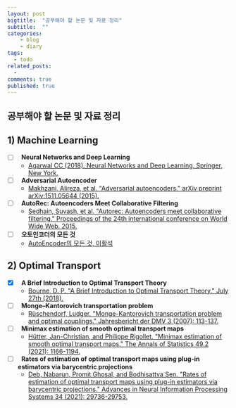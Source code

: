 ```yaml
---
layout: post
bigtitle:  "공부해야 할 논문 및 자료 정리"
subtitle:  ""
categories:
    - blog
    - diary
tags:
  - todo
related_posts:
  - 
comments: true
published: true
---
```


## 공부해야 할 논문 및 자료 정리

## 1) Machine Learning
- [ ] &nbsp; **Neural Networks and Deep Learning**
  - [Agarwal CC (2018). Neural Networks and Deep Learning, Springer, New York.](https://link.springer.com/content/pdf/10.1007/978-3-319-94463-0.pdf)
- [ ] &nbsp; **Adversarial Autoencoder**  
  - [Makhzani, Alireza, et al. "Adversarial autoencoders." arXiv preprint arXiv:1511.05644 (2015).](https://arxiv.org/pdf/1511.05644.pdf)  
- [ ] &nbsp; **AutoRec: Autoencoders Meet Collaborative Filtering**  
  - [Sedhain, Suvash, et al. "Autorec: Autoencoders meet collaborative filtering." Proceedings of the 24th international conference on World Wide Web. 2015.](https://dl.acm.org/doi/pdf/10.1145/2740908.2742726)  
- [ ] &nbsp; **오토인코더의 모든 것**  
  - [AutoEncoder의 모든 것, 이활석](https://www.slideshare.net/NaverEngineering/ss-96581209)  

## 2) Optimal Transport  
- [x] &nbsp; **A Brief Introduction to Optimal Transport Theory**  
  - [Bourne, D. P. "A Brief Introduction to Optimal Transport Theory." July 27th (2018).](http://www.maths.gla.ac.uk/~gbellamy/LMS/BourneLectures.pdf)  
- [ ] &nbsp; **Monge–Kantorovich transportation problem**  
  - [Rüschendorf, Ludger. "Monge-Kantorovich transportation problem and optimal couplings." Jahresbericht der DMV 3 (2007): 113-137.](https://citeseerx.ist.psu.edu/viewdoc/download?doi=10.1.1.69.6344&rep=rep1&type=pdf)  
- [ ] &nbsp; **Minimax estimation of smooth optimal transport maps**  
  - [Hütter, Jan-Christian, and Philippe Rigollet. "Minimax estimation of smooth optimal transport maps." The Annals of Statistics 49.2 (2021): 1166-1194.](https://projecteuclid.org/journals/annals-of-statistics/volume-49/issue-2/Minimax-estimation-of-smooth-optimal-transport-maps/10.1214/20-AOS1997.full)  
- [ ] &nbsp; **Rates of estimation of optimal transport maps using plug-in estimators via barycentric projections**  
  - [Deb, Nabarun, Promit Ghosal, and Bodhisattva Sen. "Rates of estimation of optimal transport maps using plug-in estimators via barycentric projections." Advances in Neural Information Processing Systems 34 (2021): 29736-29753.](https://proceedings.neurips.cc/paper/2021/file/f862d13454fd267baa5fedfffb200567-Paper.pdf)  